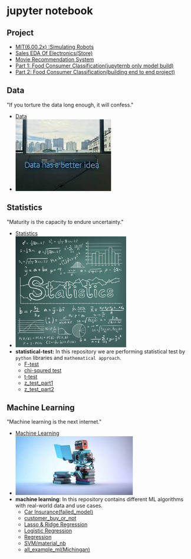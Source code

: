 # jupyter notebook
## Project
- [MIT(6.00.2x) :Simulating Robots](https://github.com/nikshingadiya/jupyter/tree/master/MIT6.00.2x/ps2/pset2)
- [Sales EDA Of Electronics(Store)](https://github.com/nikshingadiya/jupyter/tree/master/Data%20analysis(Kaggle)/Sales_Analysis(electronics))
- [Movie Recommendation System](https://github.com/nikshingadiya/jupyter/tree/master/Project/Recommendation%20System)
- [Part 1: Food Consumer Classification(jupyternb only model build)](https://github.com/nikshingadiya/jupyter/tree/master/Machine%20Learning/customer_buy_or_not)
- [Part 2: Food Consumer Classification(building end to end project)](https://github.com/nikshingadiya/dash-visualization-code/tree/master/Dash/flask_demo)

## Data
"If you torture the data long enough, it will confess."
- [Data](https://github.com/nikshingadiya/jupyter/tree/master/data)
- <img src="./images/data.jpeg" >

## Statistics
"Maturity is the capacity to endure uncertainty."
- [Statistics](https://github.com/nikshingadiya/jupyter/tree/master/Statistics)
- <img src="images/statistics-review.jpg" width="300" height="300" >
- **statistical-test:** In this repository we are performing statistical test by `python` libraries and `mathematical approach`.
  - [F-test](https://github.com/nikshingadiya/jupyter/blob/master/Statistics/F-test.ipynb)
  - [chi-squred test](https://github.com/nikshingadiya/jupyter/blob/master/Statistics/chi-squred%20test.ipynb)
  - [t-test](https://github.com/nikshingadiya/jupyter/blob/master/Statistics/t-test_practice.ipynb)
  - [z_test_part1](https://github.com/nikshingadiya/jupyter/blob/master/Statistics/z_test_part1%20.ipynb)
  - [z_test_part2](https://github.com/nikshingadiya/jupyter/blob/master/Statistics/z_test_part2.ipynb)

## Machine Learning
"Machine learning is the next internet."

- [Machine Learning](https://github.com/nikshingadiya/jupyter/tree/master/Machine%20Learning)
- <img src="images/ml.jpg" >
- **machine learning:** In this repository contains different ML algorithms with real-world data and use cases.
  - [Car Insurance(failed_model)](https://github.com/nikshingadiya/jupyter/tree/master/Machine%20Learning/Car%20Insurance(failed_model))
  - [customer_buy_or_not](https://github.com/nikshingadiya/jupyter/tree/master/Machine%20Learning/customer_buy_or_not)
  - [Lasso & Ridge Regression](https://github.com/nikshingadiya/jupyter/tree/master/Machine%20Learning/Lasso%20%26%20Ridge%20Regression)
  - [Logistic Regression](https://github.com/nikshingadiya/jupyter/tree/master/Machine%20Learning/Logistic%20Regression)
  - [Regression](https://github.com/nikshingadiya/jupyter/tree/master/Machine%20Learning/Regression)
  - [SVM/material_nb](https://github.com/nikshingadiya/jupyter/tree/master/Machine%20Learning/SVM/material_nb)
  - [all_example_ml(Michingan)](https://github.com/nikshingadiya/jupyter/tree/master/Machine%20Learning/all_example_ml(Michingan))

